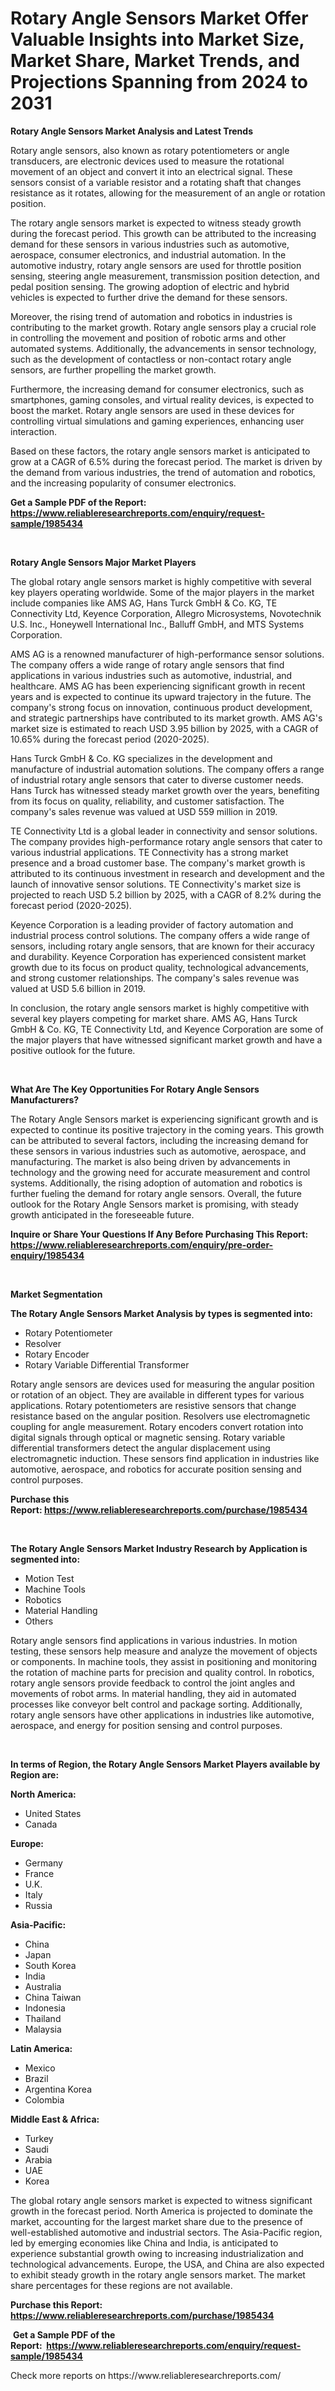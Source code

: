 <p><h1>Rotary Angle Sensors Market Offer Valuable Insights into Market Size, Market Share, Market Trends, and Projections Spanning from 2024 to 2031</h1></p><p><strong>Rotary Angle Sensors Market Analysis and Latest Trends</strong></p>
<p><p>Rotary angle sensors, also known as rotary potentiometers or angle transducers, are electronic devices used to measure the rotational movement of an object and convert it into an electrical signal. These sensors consist of a variable resistor and a rotating shaft that changes resistance as it rotates, allowing for the measurement of an angle or rotation position.</p><p>The rotary angle sensors market is expected to witness steady growth during the forecast period. This growth can be attributed to the increasing demand for these sensors in various industries such as automotive, aerospace, consumer electronics, and industrial automation. In the automotive industry, rotary angle sensors are used for throttle position sensing, steering angle measurement, transmission position detection, and pedal position sensing. The growing adoption of electric and hybrid vehicles is expected to further drive the demand for these sensors.</p><p>Moreover, the rising trend of automation and robotics in industries is contributing to the market growth. Rotary angle sensors play a crucial role in controlling the movement and position of robotic arms and other automated systems. Additionally, the advancements in sensor technology, such as the development of contactless or non-contact rotary angle sensors, are further propelling the market growth.</p><p>Furthermore, the increasing demand for consumer electronics, such as smartphones, gaming consoles, and virtual reality devices, is expected to boost the market. Rotary angle sensors are used in these devices for controlling virtual simulations and gaming experiences, enhancing user interaction.</p><p>Based on these factors, the rotary angle sensors market is anticipated to grow at a CAGR of 6.5% during the forecast period. The market is driven by the demand from various industries, the trend of automation and robotics, and the increasing popularity of consumer electronics.</p></p>
<p><strong>Get a Sample PDF of the Report:&nbsp; <a href="https://www.reliableresearchreports.com/enquiry/request-sample/1985434">https://www.reliableresearchreports.com/enquiry/request-sample/1985434</a></strong></p>
<p>&nbsp;</p>
<p><strong>Rotary Angle Sensors Major Market Players</strong></p>
<p><p>The global rotary angle sensors market is highly competitive with several key players operating worldwide. Some of the major players in the market include companies like AMS AG, Hans Turck GmbH & Co. KG, TE Connectivity Ltd, Keyence Corporation, Allegro Microsystems, Novotechnik U.S. Inc., Honeywell International Inc., Balluff GmbH, and MTS Systems Corporation.</p><p>AMS AG is a renowned manufacturer of high-performance sensor solutions. The company offers a wide range of rotary angle sensors that find applications in various industries such as automotive, industrial, and healthcare. AMS AG has been experiencing significant growth in recent years and is expected to continue its upward trajectory in the future. The company's strong focus on innovation, continuous product development, and strategic partnerships have contributed to its market growth. AMS AG's market size is estimated to reach USD 3.95 billion by 2025, with a CAGR of 10.65% during the forecast period (2020-2025).</p><p>Hans Turck GmbH & Co. KG specializes in the development and manufacture of industrial automation solutions. The company offers a range of industrial rotary angle sensors that cater to diverse customer needs. Hans Turck has witnessed steady market growth over the years, benefiting from its focus on quality, reliability, and customer satisfaction. The company's sales revenue was valued at USD 559 million in 2019.</p><p>TE Connectivity Ltd is a global leader in connectivity and sensor solutions. The company provides high-performance rotary angle sensors that cater to various industrial applications. TE Connectivity has a strong market presence and a broad customer base. The company's market growth is attributed to its continuous investment in research and development and the launch of innovative sensor solutions. TE Connectivity's market size is projected to reach USD 5.2 billion by 2025, with a CAGR of 8.2% during the forecast period (2020-2025).</p><p>Keyence Corporation is a leading provider of factory automation and industrial process control solutions. The company offers a wide range of sensors, including rotary angle sensors, that are known for their accuracy and durability. Keyence Corporation has experienced consistent market growth due to its focus on product quality, technological advancements, and strong customer relationships. The company's sales revenue was valued at USD 5.6 billion in 2019.</p><p>In conclusion, the rotary angle sensors market is highly competitive with several key players competing for market share. AMS AG, Hans Turck GmbH & Co. KG, TE Connectivity Ltd, and Keyence Corporation are some of the major players that have witnessed significant market growth and have a positive outlook for the future.</p></p>
<p>&nbsp;</p>
<p><strong>What Are The Key Opportunities For Rotary Angle Sensors Manufacturers?</strong></p>
<p><p>The Rotary Angle Sensors market is experiencing significant growth and is expected to continue its positive trajectory in the coming years. This growth can be attributed to several factors, including the increasing demand for these sensors in various industries such as automotive, aerospace, and manufacturing. The market is also being driven by advancements in technology and the growing need for accurate measurement and control systems. Additionally, the rising adoption of automation and robotics is further fueling the demand for rotary angle sensors. Overall, the future outlook for the Rotary Angle Sensors market is promising, with steady growth anticipated in the foreseeable future.</p></p>
<p><strong>Inquire or Share Your Questions If Any Before Purchasing This Report: <a href="https://www.reliableresearchreports.com/enquiry/pre-order-enquiry/1985434">https://www.reliableresearchreports.com/enquiry/pre-order-enquiry/1985434</a></strong></p>
<p>&nbsp;</p>
<p><strong>Market Segmentation</strong></p>
<p><strong>The Rotary Angle Sensors Market Analysis by types is segmented into:</strong></p>
<p><ul><li>Rotary Potentiometer</li><li>Resolver</li><li>Rotary Encoder</li><li>Rotary Variable Differential Transformer</li></ul></p>
<p><p>Rotary angle sensors are devices used for measuring the angular position or rotation of an object. They are available in different types for various applications. Rotary potentiometers are resistive sensors that change resistance based on the angular position. Resolvers use electromagnetic coupling for angle measurement. Rotary encoders convert rotation into digital signals through optical or magnetic sensing. Rotary variable differential transformers detect the angular displacement using electromagnetic induction. These sensors find application in industries like automotive, aerospace, and robotics for accurate position sensing and control purposes.</p></p>
<p><strong>Purchase this Report:&nbsp;<a href="https://www.reliableresearchreports.com/purchase/1985434">https://www.reliableresearchreports.com/purchase/1985434</a></strong></p>
<p>&nbsp;</p>
<p><strong>The Rotary Angle Sensors Market Industry Research by Application is segmented into:</strong></p>
<p><ul><li>Motion Test</li><li>Machine Tools</li><li>Robotics</li><li>Material Handling</li><li>Others</li></ul></p>
<p><p>Rotary angle sensors find applications in various industries. In motion testing, these sensors help measure and analyze the movement of objects or components. In machine tools, they assist in positioning and monitoring the rotation of machine parts for precision and quality control. In robotics, rotary angle sensors provide feedback to control the joint angles and movements of robot arms. In material handling, they aid in automated processes like conveyor belt control and package sorting. Additionally, rotary angle sensors have other applications in industries like automotive, aerospace, and energy for position sensing and control purposes.</p></p>
<p>&nbsp;</p>
<p><strong>In terms of Region, the Rotary Angle Sensors Market Players available by Region are:</strong></p>
<p>
    <p> <strong> North America: </strong>
        <ul>
            <li>United States</li>
            <li>Canada</li>
        </ul>
        </p> 
    <p> <strong> Europe: </strong>
        <ul>
            <li>Germany</li>
            <li>France</li>
            <li>U.K.</li>
            <li>Italy</li>
            <li>Russia</li>
        </ul>
        </p> 
    <p> <strong> Asia-Pacific: </strong>
        <ul>
            <li>China</li>
            <li>Japan</li>
            <li>South Korea</li>
            <li>India</li>
            <li>Australia</li>
            <li>China Taiwan</li>
            <li>Indonesia</li>
            <li>Thailand</li>
            <li>Malaysia</li>
        </ul>
        </p> 
    <p> <strong> Latin America: </strong>
        <ul>
            <li>Mexico</li>
            <li>Brazil</li>
            <li>Argentina Korea</li>
            <li>Colombia</li>
        </ul>
        </p> 
    <p> <strong> Middle East & Africa: </strong>
        <ul>
            <li>Turkey</li>
            <li>Saudi</li>
            <li>Arabia</li>
            <li>UAE</li>
            <li>Korea</li>
        </ul>
    </p>
    </p>
<p><p>The global rotary angle sensors market is expected to witness significant growth in the forecast period. North America is projected to dominate the market, accounting for the largest market share due to the presence of well-established automotive and industrial sectors. The Asia-Pacific region, led by emerging economies like China and India, is anticipated to experience substantial growth owing to increasing industrialization and technological advancements. Europe, the USA, and China are also expected to exhibit steady growth in the rotary angle sensors market. The market share percentages for these regions are not available.</p></p>
<p><strong>Purchase this Report: <a href="https://www.reliableresearchreports.com/purchase/1985434">https://www.reliableresearchreports.com/purchase/1985434</a></strong></p>
<p>&nbsp;<strong>Get a Sample PDF of the Report:&nbsp;&nbsp;<a href="https://www.reliableresearchreports.com/enquiry/request-sample/1985434">https://www.reliableresearchreports.com/enquiry/request-sample/1985434</a></strong></p>
<p><strong></strong></p>
<p>Check more reports on https://www.reliableresearchreports.com/</p>
